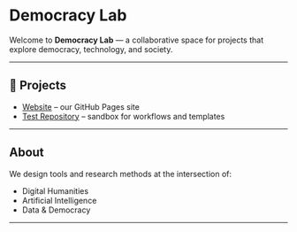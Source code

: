# Democracy Lab

Welcome to **Democracy Lab** — a collaborative space for projects that explore democracy, technology, and society.

---

## 🚀 Projects
- [Website](https://democracy-lab.github.io) – our GitHub Pages site  
- [Test Repository](https://github.com/Democracy-Lab/test) – sandbox for workflows and templates  

---

## About
We design tools and research methods at the intersection of:
- Digital Humanities  
- Artificial Intelligence  
- Data & Democracy  

---
